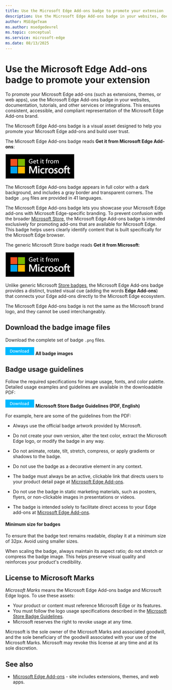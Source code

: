 ```yaml
---
title: Use the Microsoft Edge Add-ons badge to promote your extension
description: Use the Microsoft Edge Add-ons badge in your websites, documentation, or tutorials when publishing an extension, theme, or web app at the Microsoft Edge Add-ons site.  # key words before col 158
author: MSEdgeTeam
ms.author: msedgedevrel
ms.topic: conceptual
ms.service: microsoft-edge
ms.date: 08/13/2025
---
```

<!-- todo: in desc above, web app ok? -->
# Use the Microsoft Edge Add-ons badge to promote your extension
<!-- todo: note title of upstream article, toc bucket/nav, & docset name  https://learn.microsoft.com/windows/apps/publish/app-marketing-guidelines -->

To promote your Microsoft Edge add-ons (such as extensions, themes, or web apps),<!-- todo: web app ok? --> use the Microsoft Edge Add-ons badge in your websites, documentation, tutorials, and other services or integrations.  This ensures consistent, accessible, and compliant representation of the Microsoft Edge Add-ons brand.

The Microsoft Edge Add-ons badge is a visual asset designed to help you promote your Microsoft Edge add-ons and build user trust.

The Microsoft Edge Add-ons badge reads **Get it from Microsoft Edge Add-ons**:

![The Microsoft Edge Add-ons badge](./marketing-guidelines-images/microsoft-edge-add-ons-badge.png)

<!-- todo: in the .zip, change .pngs to read: Get it from Microsoft Edge Add-ons -->

The Microsoft Edge Add-ons badge appears in full color with a dark background, and includes a gray border and transparent corners.  The badge `.png` files are provided in 41 languages.

The Microsoft Edge Add-ons badge lets you showcase your Microsoft Edge add-ons with Microsoft Edge-specific branding.  To prevent confusion with the broader [Microsoft Store](https://apps.microsoft.com), the Microsoft Edge Add-ons badge is intended exclusively for promoting add-ons that are available for Microsoft Edge.  This badge helps users clearly identify content that is built specifically for the Microsoft Edge browser.

The generic Microsoft Store badge reads **Get it from Microsoft**:

![The generic Microsoft Store badge](./marketing-guidelines-images/generic-microsoft-store-badge.png)

Unlike generic Microsoft [Store badges](/windows/apps/publish/app-marketing-guidelines#store-badges),<!-- todo: png showing "generic" Microsoft Store badge --> the Microsoft Edge Add-ons badge provides a distinct, trusted visual cue (adding the words **Edge Add-ons**) that connects your Edge add-ons directly to the Microsoft Edge ecosystem.

The Microsoft Edge Add-ons badge is not the same as the Microsoft brand logo, and they cannot be used interchangeably.


<!-- ====================================================================== -->
## Download the badge image files

Download the complete set of badge `.png` files.

<!-- todo: upload the .zip file to either:
download.microsoft.com (www.microsoft.com/download)
https://github.com/microsoft/MicrosoftEdge-Extensions/pull/365
-->
[![Download button](./marketing-guidelines-images/download-button.png)](https://github.com/microsoft/MicrosoftEdge-Extensions/blob/main/assets/microsoft-edge-add-ons-badges.zip)<!-- todo: 404 --> **All badge images**


<!-- ====================================================================== -->
## Badge usage guidelines

Follow the required specifications for image usage, fonts, and color palette.  Detailed usage examples and guidelines are available in the downloadable PDF:

[![Download button](./marketing-guidelines-images/download-button.png)](https://download.microsoft.com/download/0/7/D/07DF43D4-B1A8-4D38-BC02-4903BB36CEE8/Microsoft_Store_Badge_Guidelines.pdf) **Microsoft Store Badge Guidelines (PDF, English)**

For example, here are some of the guidelines from the PDF:

* Always use the official badge artwork provided by Microsoft.

* Do not create your own version, alter the text color, extract the Microsoft Edge logo, or modify the badge in any way.

* Do not animate, rotate, tilt, stretch, compress, or apply gradients or shadows to the badge.

* Do not use the badge as a decorative element in any context.

* The badge must always be an active, clickable link that directs users to your product detail page at [Microsoft Edge Add-ons](https://microsoftedge.microsoft.com).

* Do not use the badge in static marketing materials, such as posters, flyers, or non-clickable images in presentations or videos.

* The badge is intended solely to facilitate direct access to your Edge add-ons at [Microsoft Edge Add-ons](https://microsoftedge.microsoft.com).


<!-- ------------------------------ -->
#### Minimum size for badges

To ensure that the badge text remains readable, display it at a minimum size of 32px.  Avoid using smaller sizes.

When scaling the badge, always maintain its aspect ratio; do not stretch or compress the badge image.  This helps preserve visual quality and reinforces your product's credibility.


<!-- ====================================================================== -->
## License to Microsoft Marks
<!-- https://learn.microsoft.com/windows/apps/publish/app-marketing-guidelines#license-to-microsoft-marks -->

_Microsoft Marks_ means the Microsoft Edge Add-ons badge and Microsoft Edge logos.  To use these assets:
* Your product or content must reference Microsoft Edge or its features.
* You must follow the logo usage specifications described in the [Microsoft Store Badge Guidelines](https://download.microsoft.com/download/0/7/D/07DF43D4-B1A8-4D38-BC02-4903BB36CEE8/Microsoft_Store_Badge_Guidelines.pdf).
* Microsoft reserves the right to revoke usage at any time.

Microsoft is the sole owner of the Microsoft Marks and associated goodwill, and the sole beneficiary of the goodwill associated with your use of the Microsoft Marks.  Microsoft may revoke this license at any time and at its sole discretion.


<!-- ====================================================================== -->
## See also

* [Microsoft Edge Add-ons](https://microsoftedge.microsoft.com) - site includes extensions, themes, and web apps.<!-- todo: web apps ok? -->

